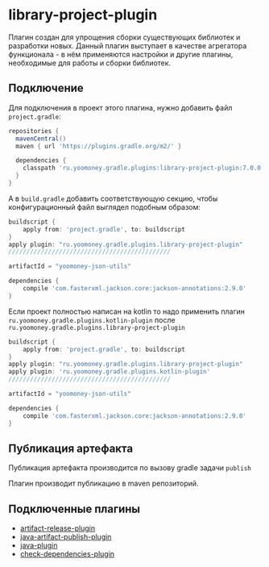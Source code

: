 # library-project-plugin
Плагин создан для упрощения сборки существующих библиотек и разработки новых.
Данный плагин выступает в качестве агрегатора функционала - в нём применяются настройки и другие плагины, 
необходимые для работы и сборки библиотек.

## Подключение
Для подключения в проект этого плагина, нужно добавить файл ```project.gradle```:
```groovy
repositories {
  mavenCentral()
  maven { url 'https://plugins.gradle.org/m2/' }

  dependencies {
    classpath 'ru.yoomoney.gradle.plugins:library-project-plugin:7.0.0'
  }
}
```
А в `build.gradle` добавить соответствующую секцию, чтобы конфигурационный файл выглядел подобным образом:
```groovy
buildscript {
    apply from: 'project.gradle', to: buildscript
}
apply plugin: "ru.yoomoney.gradle.plugins.library-project-plugin"
/////////////////////////////////////////////

artifactId = "yoomoney-json-utils"

dependencies {
    compile 'com.fasterxml.jackson.core:jackson-annotations:2.9.0'
}
```

Если проект полностью написан на kotlin то надо применить плагин `ru.yoomoney.gradle.plugins.kotlin-plugin` после `ru.yoomoney.gradle.plugins.library-project-plugin`
```groovy
buildscript {
    apply from: 'project.gradle', to: buildscript
}
apply plugin: "ru.yoomoney.gradle.plugins.library-project-plugin"
apply plugin: 'ru.yoomoney.gradle.plugins.kotlin-plugin'
/////////////////////////////////////////////

artifactId = "yoomoney-json-utils"

dependencies {
    compile 'com.fasterxml.jackson.core:jackson-annotations:2.9.0'
}
```

## Публикация артефакта
Публикация артефакта производится по вызову gradle задачи `publish`

Плагин производит публикацию в maven репозиторий.

## Подключенные плагины
* [artifact-release-plugin](https://github.com/yoomoney-gradle-plugins/artifact-release-plugin/blob/master/README.md)
* [java-artifact-publish-plugin](https://github.com/yoomoney-gradle-plugins/java-artifact-publish-plugin)
* [java-plugin](https://github.com/yoomoney-gradle-plugins/java-plugin)
* [check-dependencies-plugin](https://github.com/yoomoney-gradle-plugins/check-dependencies-plugin)
